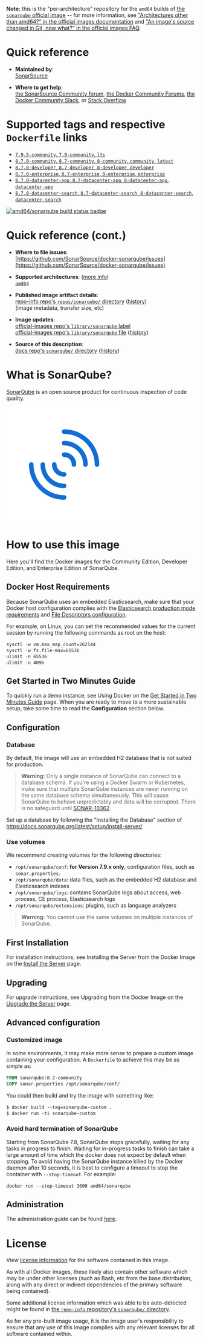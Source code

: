 <!--

********************************************************************************

WARNING:

    DO NOT EDIT "sonarqube/README.md"

    IT IS AUTO-GENERATED

    (from the other files in "sonarqube/" combined with a set of templates)

********************************************************************************

-->

**Note:** this is the "per-architecture" repository for the `amd64` builds of [the `sonarqube` official image](https://hub.docker.com/_/sonarqube) -- for more information, see ["Architectures other than amd64?" in the official images documentation](https://github.com/docker-library/official-images#architectures-other-than-amd64) and ["An image's source changed in Git, now what?" in the official images FAQ](https://github.com/docker-library/faq#an-images-source-changed-in-git-now-what).

# Quick reference

-	**Maintained by**:  
	[SonarSource](https://github.com/SonarSource/docker-sonarqube)

-	**Where to get help**:  
	[the SonarSource Community forum](https://community.sonarsource.com/tags/c/help/sq/docker), [the Docker Community Forums](https://forums.docker.com/), [the Docker Community Slack](https://blog.docker.com/2016/11/introducing-docker-community-directory-docker-community-slack/), or [Stack Overflow](https://stackoverflow.com/search?tab=newest&q=docker)

# Supported tags and respective `Dockerfile` links

-	[`7.9.5-community`, `7.9-community`, `lts`](https://github.com/SonarSource/docker-sonarqube/blob/7e2c6a2bf55a250c332f8e4bacf0a1fe87264ebf/7/community/Dockerfile)
-	[`8.7.0-community`, `8.7-community`, `8-community`, `community`, `latest`](https://github.com/SonarSource/docker-sonarqube/blob/7e2c6a2bf55a250c332f8e4bacf0a1fe87264ebf/8/community/Dockerfile)
-	[`8.7.0-developer`, `8.7-developer`, `8-developer`, `developer`](https://github.com/SonarSource/docker-sonarqube/blob/7e2c6a2bf55a250c332f8e4bacf0a1fe87264ebf/8/developer/Dockerfile)
-	[`8.7.0-enterprise`, `8.7-enterprise`, `8-enterprise`, `enterprise`](https://github.com/SonarSource/docker-sonarqube/blob/7e2c6a2bf55a250c332f8e4bacf0a1fe87264ebf/8/enterprise/Dockerfile)
-	[`8.7.0-datacenter-app`, `8.7-datacenter-app`, `8-datacenter-app`, `datacenter-app`](https://github.com/SonarSource/docker-sonarqube/blob/7e2c6a2bf55a250c332f8e4bacf0a1fe87264ebf/8/datacenter/app/Dockerfile)
-	[`8.7.0-datacenter-search`, `8.7-datacenter-search`, `8-datacenter-search`, `datacenter-search`](https://github.com/SonarSource/docker-sonarqube/blob/7e2c6a2bf55a250c332f8e4bacf0a1fe87264ebf/8/datacenter/search/Dockerfile)

[![amd64/sonarqube build status badge](https://img.shields.io/jenkins/s/https/doi-janky.infosiftr.net/job/multiarch/job/amd64/job/sonarqube.svg?label=amd64/sonarqube%20%20build%20job)](https://doi-janky.infosiftr.net/job/multiarch/job/amd64/job/sonarqube/)

# Quick reference (cont.)

-	**Where to file issues**:  
	[https://github.com/SonarSource/docker-sonarqube/issues](https://github.com/SonarSource/docker-sonarqube/issues)

-	**Supported architectures**: ([more info](https://github.com/docker-library/official-images#architectures-other-than-amd64))  
	[`amd64`](https://hub.docker.com/r/amd64/sonarqube/)

-	**Published image artifact details**:  
	[repo-info repo's `repos/sonarqube/` directory](https://github.com/docker-library/repo-info/blob/master/repos/sonarqube) ([history](https://github.com/docker-library/repo-info/commits/master/repos/sonarqube))  
	(image metadata, transfer size, etc)

-	**Image updates**:  
	[official-images repo's `library/sonarqube` label](https://github.com/docker-library/official-images/issues?q=label%3Alibrary%2Fsonarqube)  
	[official-images repo's `library/sonarqube` file](https://github.com/docker-library/official-images/blob/master/library/sonarqube) ([history](https://github.com/docker-library/official-images/commits/master/library/sonarqube))

-	**Source of this description**:  
	[docs repo's `sonarqube/` directory](https://github.com/docker-library/docs/tree/master/sonarqube) ([history](https://github.com/docker-library/docs/commits/master/sonarqube))

# What is SonarQube?

[SonarQube](https://www.sonarqube.org/) is an open source product for continuous inspection of code quality.

![logo](https://raw.githubusercontent.com/docker-library/docs/84479f149eb7d748d5dc057665eb96f923e60dc1/sonarqube/logo.png)

# How to use this image

Here you'll find the Docker images for the Community Edition, Developer Edition, and Enterprise Edition of SonarQube.

## Docker Host Requirements

Because SonarQube uses an embedded Elasticsearch, make sure that your Docker host configuration complies with the [Elasticsearch production mode requirements](https://www.elastic.co/guide/en/elasticsearch/reference/current/docker.html#docker-cli-run-prod-mode) and [File Descriptors configuration](https://www.elastic.co/guide/en/elasticsearch/reference/current/file-descriptors.html).

For example, on Linux, you can set the recommended values for the current session by running the following commands as root on the host:

```console
sysctl -w vm.max_map_count=262144
sysctl -w fs.file-max=65536
ulimit -n 65536
ulimit -u 4096
```

## Get Started in Two Minutes Guide

To quickly run a demo instance, see Using Docker on the [Get Started in Two Minutes Guide](https://docs.sonarqube.org/latest/setup/get-started-2-minutes/) page. When you are ready to move to a more sustainable setup, take some time to read the **Configuration** section below.

## Configuration

### Database

By default, the image will use an embedded H2 database that is not suited for production.

> **Warning:** Only a single instance of SonarQube can connect to a database schema. If you're using a Docker Swarm or Kubernetes, make sure that multiple SonarQube instances are never running on the same database schema simultaneously. This will cause SonarQube to behave unpredictably and data will be corrupted. There is no safeguard until [SONAR-10362](https://jira.sonarsource.com/browse/SONAR-10362).

Set up a database by following the "Installing the Database" section of https://docs.sonarqube.org/latest/setup/install-server/.

### Use volumes

We recommend creating volumes for the following directories:

-	`/opt/sonarqube/conf`: **for Version 7.9.x only**, configuration files, such as `sonar.properties`.
-	`/opt/sonarqube/data`: data files, such as the embedded H2 database and Elasticsearch indexes
-	`/opt/sonarqube/logs`: contains SonarQube logs about access, web process, CE process, Elasticsearch logs
-	`/opt/sonarqube/extensions`: plugins, such as language analyzers

> **Warning:** You cannot use the same volumes on multiple instances of SonarQube.

## First Installation

For installation instructions, see Installing the Server from the Docker Image on the [Install the Server](https://docs.sonarqube.org/latest/setup/install-server/) page.

## Upgrading

For upgrade instructions, see Upgrading from the Docker Image on the [Upgrade the Server](https://docs.sonarqube.org/latest/setup/upgrading/) page.

## Advanced configuration

### Customized image

In some environments, it may make more sense to prepare a custom image containing your configuration. A `Dockerfile` to achieve this may be as simple as:

```dockerfile
FROM sonarqube:8.2-community
COPY sonar.properties /opt/sonarqube/conf/
```

You could then build and try the image with something like:

```console
$ docker build --tag=sonarqube-custom .
$ docker run -ti sonarqube-custom
```

### Avoid hard termination of SonarQube

Starting from SonarQube 7.8, SonarQube stops gracefully, waiting for any tasks in progress to finish. Waiting for in-progress tasks to finish can take a large amount of time which the docker does not expect by default when stopping. To avoid having the SonarQube instance killed by the Docker daemon after 10 seconds, it is best to configure a timeout to stop the container with `--stop-timeout`. For example:

```console
docker run --stop-timeout 3600 amd64/sonarqube
```

## Administration

The administration guide can be found [here](https://redirect.sonarsource.com/doc/administration-guide.html).

# License

View [license information](http://www.gnu.org/licenses/lgpl.txt) for the software contained in this image.

As with all Docker images, these likely also contain other software which may be under other licenses (such as Bash, etc from the base distribution, along with any direct or indirect dependencies of the primary software being contained).

Some additional license information which was able to be auto-detected might be found in [the `repo-info` repository's `sonarqube/` directory](https://github.com/docker-library/repo-info/tree/master/repos/sonarqube).

As for any pre-built image usage, it is the image user's responsibility to ensure that any use of this image complies with any relevant licenses for all software contained within.

